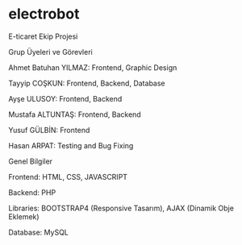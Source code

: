 # electrobot
 E-ticaret Ekip Projesi
 
Grup Üyeleri ve Görevleri

Ahmet Batuhan YILMAZ: Frontend, Graphic Design

Tayyip COŞKUN: Frontend, Backend, Database

Ayşe ULUSOY: Frontend, Backend

Mustafa ALTUNTAŞ: Frontend, Backend

Yusuf GÜLBİN: Frontend

Hasan ARPAT: Testing and Bug Fixing


Genel Bilgiler

Frontend: HTML, CSS, JAVASCRIPT

Backend: PHP

Libraries: BOOTSTRAP4 (Responsive Tasarım), AJAX (Dinamik Obje Eklemek)

Database: MySQL
